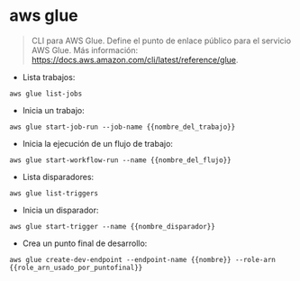 # aws glue

> CLI para AWS Glue.
> Define el punto de enlace público para el servicio AWS Glue.
> Más información: <https://docs.aws.amazon.com/cli/latest/reference/glue>.

- Lista trabajos:

`aws glue list-jobs`

- Inicia un trabajo:

`aws glue start-job-run --job-name {{nombre_del_trabajo}}`

- Inicia la ejecución de un flujo de trabajo:

`aws glue start-workflow-run --name {{nombre_del_flujo}}`

- Lista disparadores:

`aws glue list-triggers`

- Inicia un disparador:

`aws glue start-trigger --name {{nombre_disparador}}`

- Crea un punto final de desarrollo:

`aws glue create-dev-endpoint --endpoint-name {{nombre}} --role-arn {{role_arn_usado_por_puntofinal}}`
